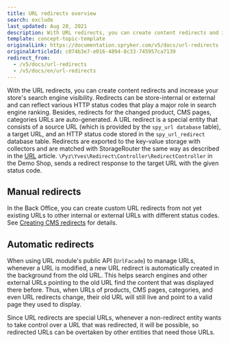 ```yaml
---
title: URL redirects overview
search: exclude
last_updated: Aug 20, 2021
description: With URL redirects, you can create content redirects and increase your store's search engine visibility
template: concept-topic-template
originalLink: https://documentation.spryker.com/v5/docs/url-redirects
originalArticleId: c074b3e7-e016-4894-8c33-745957ca7139
redirect_from:
  - /v5/docs/url-redirects
  - /v5/docs/en/url-redirects
---
```


With the URL redirects, you can create content redirects and increase your store's search engine visibility. Redirects can be store-internal or external and can reflect various HTTP status codes that play a major role in search engine ranking. Besides, redirects for the changed product, CMS pages, categories URLs are auto-generated.
A URL redirect is a special entity that consists of a source URL (which is provided by the `spy_url database` table), a target URL, and an HTTP status code stored in the `spy_url_redirect` database table. Redirects are exported to the key-value storage with collectors and are matched with StorageRouter the same way as described in the [URL](https://docs.spryker.com/docs/scos/dev/back-end-development/yves/url.html) article. `\Pyz\Yves\Redirect\Controller\RedirectController` in the Demo Shop, sends a redirect response to the target URL with the given status code.

## Manual redirects
In the Back Office, you can create custom URL redirects from not yet existing URLs to other internal or external URLs with different status codes. See [Creating CMS redirects](/docs/scos/user/back-office-user-guides/{{page.version}}/content/redirects/creating-cms-redirects.html) for details.

## Automatic redirects

When using URL module's public API (`UrlFacade`) to manage URLs, whenever a URL is modified, a new URL redirect is automatically created in the background from the old URL. This helps search engines and other external URLs pointing to the old URL find the content that was displayed there before. Thus, when URLs of products, CMS pages, categories, and even URL redirects change, their old URL will still live and point to a valid page they used to display.

Since URL redirects are special URLs, whenever a non-redirect entity wants to take control over a URL that was redirected, it will be possible, so redirected URLs can be overtaken by other entities that need those URLs.
